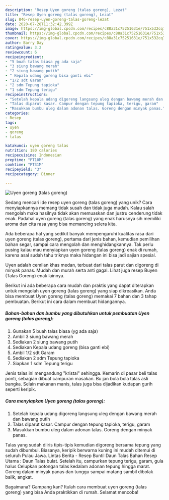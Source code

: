 ```yaml
---
description: "Resep Uyen goreng (talas goreng), Lezat"
title: "Resep Uyen goreng (talas goreng), Lezat"
slug: 846-resep-uyen-goreng-talas-goreng-lezat
date: 2020-07-28T11:32:42.399Z
image: https://img-global.cpcdn.com/recipes/c88a31c75251631e/751x532cq70/uyen-goreng-talas-goreng-foto-resep-utama.jpg
thumbnail: https://img-global.cpcdn.com/recipes/c88a31c75251631e/751x532cq70/uyen-goreng-talas-goreng-foto-resep-utama.jpg
cover: https://img-global.cpcdn.com/recipes/c88a31c75251631e/751x532cq70/uyen-goreng-talas-goreng-foto-resep-utama.jpg
author: Barry Day
ratingvalue: 3.2
reviewcount: 6
recipeingredient:
- "5 buah talas biasa yg ada saja"
- "3 siung bawang merah"
- "2 siung bawang putih"
- " Kepala udang goreng bisa ganti ebi"
- "1/2 sdt Garam"
- "2 sdm Tepung tapioka"
- "1 sdm Tepung terigu"
recipeinstructions:
- "Setelah kepala udang digoreng langsung uleg dengan bawang merah dan bawang putih"
- "Talas diparut kasar. Campur dengan tepung tapioka, terigu, garam"
- "Masukkan bumbu uleg dalam adonan talas. Goreng dengan minyak panas."
categories:
- Resep
tags:
- uyen
- goreng
- talas

katakunci: uyen goreng talas 
nutrition: 180 calories
recipecuisine: Indonesian
preptime: "PT10M"
cooktime: "PT31M"
recipeyield: "3"
recipecategory: Dinner

---
```



![Uyen goreng (talas goreng)](https://img-global.cpcdn.com/recipes/c88a31c75251631e/751x532cq70/uyen-goreng-talas-goreng-foto-resep-utama.jpg)

Sedang mencari ide resep uyen goreng (talas goreng) yang unik? Cara menyiapkannya memang tidak susah dan tidak juga mudah. Kalau salah mengolah maka hasilnya tidak akan memuaskan dan justru cenderung tidak enak. Padahal uyen goreng (talas goreng) yang enak harusnya sih memiliki aroma dan cita rasa yang bisa memancing selera kita.

Ada beberapa hal yang sedikit banyak mempengaruhi kualitas rasa dari uyen goreng (talas goreng), pertama dari jenis bahan, kemudian pemilihan bahan segar, sampai cara mengolah dan menghidangkannya. Tak perlu pusing kalau mau menyiapkan uyen goreng (talas goreng) enak di rumah, karena asal sudah tahu triknya maka hidangan ini bisa jadi sajian spesial.

Uyen adalah cemilan khas medan, terbuat dari talas parut dan digoreng di minyak panas. Mudah dan murah serta anti gagal. Lihat juga resep Buyen (Talas Goreng) enak lainnya.


Berikut ini ada beberapa cara mudah dan praktis yang dapat diterapkan untuk mengolah uyen goreng (talas goreng) yang siap dikreasikan. Anda bisa membuat Uyen goreng (talas goreng) memakai 7 bahan dan 3 tahap pembuatan. Berikut ini cara dalam membuat hidangannya.

<!--inarticleads1-->

##### Bahan-bahan dan bumbu yang dibutuhkan untuk pembuatan Uyen goreng (talas goreng):

1. Gunakan 5 buah talas biasa (yg ada saja)
1. Ambil 3 siung bawang merah
1. Sediakan 2 siung bawang putih
1. Sediakan  Kepala udang goreng (bisa ganti ebi)
1. Ambil 1/2 sdt Garam
1. Sediakan 2 sdm Tepung tapioka
1. Siapkan 1 sdm Tepung terigu


Jenis talas ini mengandung &#34;kristal&#34; sehingga. Kemarin di pasar beli talas ponti, sebagian dibuat campuran masakan. Bu jan bola bola talas asli bangka. Selain makanan manis, talas juga bisa dijadikan kudapan gurih seperti keripik. 

<!--inarticleads2-->

##### Cara menyiapkan Uyen goreng (talas goreng):

1. Setelah kepala udang digoreng langsung uleg dengan bawang merah dan bawang putih
1. Talas diparut kasar. Campur dengan tepung tapioka, terigu, garam
1. Masukkan bumbu uleg dalam adonan talas. Goreng dengan minyak panas.


Talas yang sudah diiris tipis-tipis kemudian digoreng bersama tepung yang sudah dibumbui. Biasanya, keripik berwarna kuning ini mudah ditemui di seluruh Pulau Jawa. Lintas Berita - Resep Buntil Daun Talas Bahan Resep Utama : Daun Talas bulat. Setelah itu, campurkan tepung terigu, garam, gula halus Celupkan potongan talas kedalam adonan tepung hingga marat. Goreng dalam minyak panas dan tunggu sampai matang sambil dibolak balik, angkat. 

Bagaimana? Gampang kan? Itulah cara membuat uyen goreng (talas goreng) yang bisa Anda praktikkan di rumah. Selamat mencoba!
